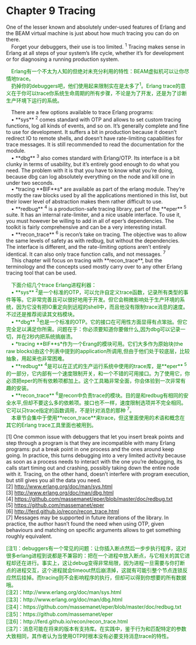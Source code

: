 # Chapter 9 Tracing
One of the lesser known and absolutely under-used features of Erlang and the BEAM virtual
machine is just about how much tracing you can do on there.
<br>&emsp;Forget your debuggers, their use is too limited. <sup>1</sup> Tracing makes sense in Erlang at all steps of your system’s life cycle, whether it’s for development or for diagnosing a running production system.
<p></p> <font color="green">
&emsp;Erlang有一个不太为人知的但绝对未充分利用的特性：BEAM虚拟机可以让你尽情地trace。<br>
&emsp;扔掉你的debuggers吧，他们使用起来限制实在是太多了<sup>1</sup>。Erlang trace的意义在于你可以trace你系统生命周期的所有步骤，不论是为了开发，还是为了诊断生产环境下运行的系统。
</font> <p></p>
&emsp;There are a few options available to trace Erlang programs:
<br>&emsp;• **sys** <sup>2</sup> comes standard with OTP and allows to set custom tracing functions, log all
kinds of events, and so on. It’s generally complete and fine to use for development. It
suffers a bit in production because it doesn’t redirect IO to remote shells, and doesn’t
have rate-limiting capabilities for trace messages. It is still recommended to read the
documentation for the module.
<br>&emsp;• **dbg** <sup>3</sup> also comes standard with Erlang/OTP. Its interface is a bit clunky in terms of
usability, but it’s entirely good enough to do what you need. The problem with it is
that you have to know what you’re doing, because dbg can log absolutely everything
on the node and kill one in under two seconds.
<br>&emsp;• *tracing **BIF**s* are available as part of the erlang module. They’re mostly the raw blocks used by all the applications mentioned in this list, but their lower level of abstraction makes them rather difficult to use.
<br>&emsp;• **redbug** <sup>4</sup> is a production-safe tracing library, part of the **eper** <sup>5</sup> suite. It has an internal rate-limiter, and a nice usable interface. To use it, you must however be willing to add in all of eper’s dependencies. The toolkit is fairly comprehensive and can be a very interesting install.
<br>&emsp;• **recon_trace** <sup>6</sup> is recon’s take on tracing. The objective was to allow the same levels of safety as with redbug, but without the dependencies. The interface is different, and the rate-limiting options aren’t entirely identical. It can also only trace function calls, and not messages. <sup>7</sup>
<br>&emsp;This chapter will focus on tracing with **recon_trace**, but the terminology and the concepts used mostly carry over to any other Erlang tracing tool that can be used.
<p></p> <font color="green">
&emsp;下面介绍几个trace Erlang进程利器：<br>
&emsp;• **sys** <sup>2</sup>是一个标准的OTP，可以允许自定义trace函数，记录所有类型的事件等等。它非常完善且可以很好地用于开发。但它会稍微影响处于生产环境的系统，因为它没有把IO重定向到远程的shell中，而且他没有限制trace消息的速度。不过还是推荐阅读其文档模块。<br>
&emsp;• **dbg** <sup>3</sup>也是一个标准的OTP。它的接口在可用性方面显得有点笨拙。但它完全足以满足你所需。问题在于：你必须要知道你要做什么,因为dbg可以记录一切，并在2秒内把系统搞崩溃。<br>
&emsp;• *tracing **BIF**s*作为一个Erang的模块可用。它们大多作为原始块(the raw blocks)由这个列表中提到的application所调用,但由于他们处于较底层，比较抽象，用起来也非常困难。<br>
&emsp;• **redbug** <sup>4</sup>是可以在正式的生产运行系统中使用的trace库，是**eper** <sup>5</sup>的一部分，它内部有一个速度限制开关，和一个不错的可用接口。为了使用它，你必须把eper的所有依赖项都加上。这个工具箱非常全面，你会体验到一次非常有趣的安装。<br>
&emsp;• **recon_trace** <sup>6</sup>是recon中负责trace的模块。目的是和redbug有相同的安全水平,但却不要这么多的依赖项。接口也不一样，速度限制选项并不完全相同。它可以只trace指定的函数调用，不是针对消息的那种 <sup>7</sup>。<br>
&emsp;本章节会集中于使用**recon_trace**来trace，但这里面使用的术语和概念在其它的Erlang trace工具里面也被用到。<br>
</font> <p></p>

[1] One common issue with debuggers that let you insert break points and step through a program is that they are incompatible with many Erlang programs: put a break point in one process and the ones around keep going. In practice, this turns debugging into a very limited activity because as soon as a process needs to interact with the one you’re debugging, its calls start timing out and crashing, possibly taking down the entire node with it. Tracing, on the other hand, doesn’t interfere with program execution, but still gives you all the data you need.<br>
[2] http://www.erlang.org/doc/man/sys.html<br>
[3] http://www.erlang.org/doc/man/dbg.html<br>
[4] https://github.com/massemanet/eper/blob/master/doc/redbug.txt<br>
[5] https://github.com/massemanet/eper<br>
[6] http://ferd.github.io/recon/recon_trace.html<br>
[7] Messages may be supported in future iterations of the library. In practice, the author hasn’t found the need when using OTP, given behaviours and matching on specific arguments allows to get something roughly equivalent.<br>
<p></p> <font color="green">
[注1]：debuggers有一个常见的问题：让你插入断点然后一步步执行程序，这对很多erlang进程到说都是不兼容的：把在一个进程中放入断点，与它相关的其它进程却还在进行。事实上，这让debug变得非常局限，因为进程一旦需要与你打断点的进程交互，这个进程就会timeout然后崩溃掉，这就有可能引整个节点连锁反应然后挂掉。而tracing则不会影响程序的执行，但却可以得到你想要的所有数据哦。<br>
[注2]：http://www.erlang.org/doc/man/sys.html<br>
[注3]：http://www.erlang.org/doc/man/dbg.html<br>
[注4]：https://github.com/massemanet/eper/blob/master/doc/redbug.txt<br>
[注5]：https://github.com/massemanet/eper<br>
[注6]：http://ferd.github.io/recon/recon_trace.html<br>
[注7]：消息可能在将来的版本有支持库。在实践中，鉴于行为和匹配特定的参数大致相同，其作者认为当使用OTP时根本没有必要支持消息trace的特性。
</font> <p></p>



